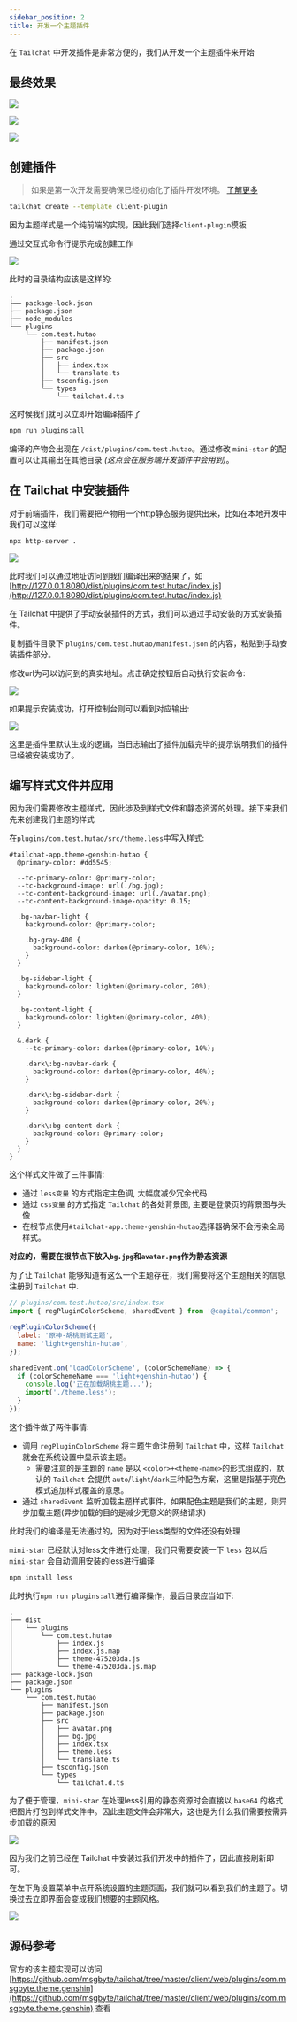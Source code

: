```yaml
---
sidebar_position: 2
title: 开发一个主题插件
---
```


在 `Tailchat` 中开发插件是非常方便的，我们从开发一个主题插件来开始

## 最终效果

![](/img/tutorial/plugin/2.png)

![](/img/tutorial/plugin/3.png)

![](/img/tutorial/plugin/4.png)

## 创建插件

> 如果是第一次开发需要确保已经初始化了插件开发环境。 [了解更多](./init-env.md)

```bash
tailchat create --template client-plugin 
```

因为主题样式是一个纯前端的实现，因此我们选择`client-plugin`模板

通过交互式命令行提示完成创建工作

![](/img/tutorial/plugin/5.png)

此时的目录结构应该是这样的:
```
.
├── package-lock.json
├── package.json
├── node_modules
└── plugins
    └── com.test.hutao
        ├── manifest.json
        ├── package.json
        ├── src
        │   ├── index.tsx
        │   └── translate.ts
        ├── tsconfig.json
        └── types
            └── tailchat.d.ts
```

这时候我们就可以立即开始编译插件了

```bash
npm run plugins:all
```

编译的产物会出现在 `/dist/plugins/com.test.hutao`。通过修改 `mini-star` 的配置可以让其输出在其他目录 *(这点会在服务端开发插件中会用到)*。

## 在 Tailchat 中安装插件

对于前端插件，我们需要把产物用一个http静态服务提供出来，比如在本地开发中我们可以这样:

```bash
npx http-server .
```

![](/img/tutorial/plugin/6.png)

此时我们可以通过地址访问到我们编译出来的结果了，如 [http://127.0.0.1:8080/dist/plugins/com.test.hutao/index.js](http://127.0.0.1:8080/dist/plugins/com.test.hutao/index.js)

在 Tailchat 中提供了手动安装插件的方式，我们可以通过手动安装的方式安装插件。

复制插件目录下 `plugins/com.test.hutao/manifest.json` 的内容，粘贴到手动安装插件部分。

修改url为可以访问到的真实地址。点击确定按钮后自动执行安装命令:

![](/img/tutorial/plugin/7.png)

如果提示安装成功，打开控制台则可以看到对应输出:

![](/img/tutorial/plugin/8.png)

这里是插件里默认生成的逻辑，当日志输出了插件加载完毕的提示说明我们的插件已经被安装成功了。

## 编写样式文件并应用

因为我们需要修改主题样式，因此涉及到样式文件和静态资源的处理。接下来我们先来创建我们主题的样式

在`plugins/com.test.hutao/src/theme.less`中写入样式:

```less
#tailchat-app.theme-genshin-hutao {
  @primary-color: #dd5545;

  --tc-primary-color: @primary-color;
  --tc-background-image: url(./bg.jpg);
  --tc-content-background-image: url(./avatar.png);
  --tc-content-background-image-opacity: 0.15;

  .bg-navbar-light {
    background-color: @primary-color;

    .bg-gray-400 {
      background-color: darken(@primary-color, 10%);
    }
  }

  .bg-sidebar-light {
    background-color: lighten(@primary-color, 20%);
  }

  .bg-content-light {
    background-color: lighten(@primary-color, 40%);
  }

  &.dark {
    --tc-primary-color: darken(@primary-color, 10%);

    .dark\:bg-navbar-dark {
      background-color: darken(@primary-color, 40%);
    }

    .dark\:bg-sidebar-dark {
      background-color: darken(@primary-color, 20%);
    }

    .dark\:bg-content-dark {
      background-color: @primary-color;
    }
  }
}
```

这个样式文件做了三件事情:

- 通过 `less变量` 的方式指定主色调, 大幅度减少冗余代码
- 通过 `css变量` 的方式指定 `Tailchat` 的各处背景图, 主要是登录页的背景图与头像
- 在根节点使用`#tailchat-app.theme-genshin-hutao`选择器确保不会污染全局样式。

**对应的，需要在根节点下放入`bg.jpg`和`avatar.png`作为静态资源**

为了让 `Tailchat` 能够知道有这么一个主题存在，我们需要将这个主题相关的信息注册到 `Tailchat` 中.

```js
// plugins/com.test.hutao/src/index.tsx
import { regPluginColorScheme, sharedEvent } from '@capital/common';

regPluginColorScheme({
  label: '原神-胡桃测试主题',
  name: 'light+genshin-hutao',
});

sharedEvent.on('loadColorScheme', (colorSchemeName) => {
  if (colorSchemeName === 'light+genshin-hutao') {
    console.log('正在加载胡桃主题...');
    import('./theme.less');
  }
});
```

这个插件做了两件事情:
- 调用 `regPluginColorScheme` 将主题生命注册到 `Tailchat` 中，这样 `Tailchat` 就会在系统设置中显示该主题。
  - 需要注意的是主题的 `name` 是以 `<color>+<theme-name>`的形式组成的，默认的 `Tailchat` 会提供 `auto`/`light`/`dark`三种配色方案，这里是指基于亮色模式追加样式覆盖的意思。
- 通过 `sharedEvent` 监听加载主题样式事件，如果配色主题是我们的主题，则异步加载主题(异步加载的目的是减少无意义的网络请求)

此时我们的编译是无法通过的，因为对于less类型的文件还没有处理

`mini-star` 已经默认对less文件进行处理，我们只需要安装一下 `less` 包以后 `mini-star` 会自动调用安装的less进行编译

```bash
npm install less
```

此时执行`npm run plugins:all`进行编译操作，最后目录应当如下:

```
.
├── dist
│   └── plugins
│       └── com.test.hutao
│           ├── index.js
│           ├── index.js.map
│           ├── theme-475203da.js
│           └── theme-475203da.js.map
├── package-lock.json
├── package.json
└── plugins
    └── com.test.hutao
        ├── manifest.json
        ├── package.json
        ├── src
        │   ├── avatar.png
        │   ├── bg.jpg
        │   ├── index.tsx
        │   ├── theme.less
        │   └── translate.ts
        ├── tsconfig.json
        └── types
            └── tailchat.d.ts
```

为了便于管理，`mini-star` 在处理less引用的静态资源时会直接以 `base64` 的格式把图片打包到样式文件中。因此主题文件会非常大，这也是为什么我们需要按需异步加载的原因

![](/img/tutorial/plugin/9.png)

因为我们之前已经在 Tailchat 中安装过我们开发中的插件了，因此直接刷新即可。

在左下角设置菜单中点开系统设置的主题页面，我们就可以看到我们的主题了。切换过去立即界面会变成我们想要的主题风格。

![](/img/tutorial/plugin/10.png)


## 源码参考

官方的该主题实现可以访问 [https://github.com/msgbyte/tailchat/tree/master/client/web/plugins/com.msgbyte.theme.genshin](https://github.com/msgbyte/tailchat/tree/master/client/web/plugins/com.msgbyte.theme.genshin) 查看
